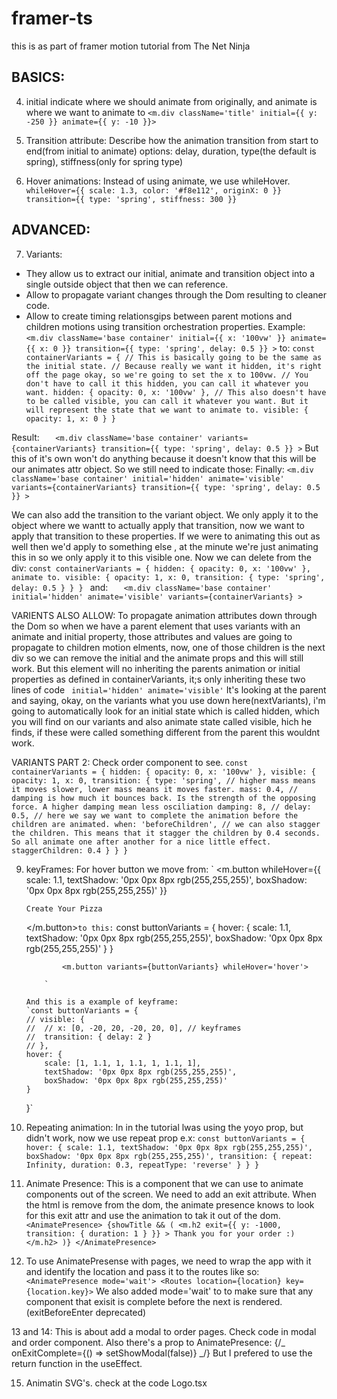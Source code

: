 # framer-ts

this is as part of framer motion tutorial from The Net Ninja

## BASICS:

4.  initial indicate where we should animate from originally, and animate is where we want to animate to
    `<m.div className='title' initial={{ y: -250 }} animate={{ y: -10 }}>`

5.  Transition attribute: Describe how the animation transition from start to end(from initial to animate)
    options: delay, duration, type(the default is spring), stiffness(only for spring type)

6.  Hover animations: Instead of using animate, we use whileHover.
    `whileHover={{
	scale: 1.3,
	color: '#f8e112',
	originX: 0
}}
transition={{
	type: 'spring',
	stiffness: 300
}}`

## ADVANCED:

7. Variants:

- They allow us to extract our initial, animate and transition object into a single outside object that then we can reference.
- Allow to propagate variant changes through the Dom resulting to cleaner code.
- Allow to create timing relationsgips between parent motions and children motions using transition orchestration properties.
  Example:
  `<m.div
			className='base container'
			initial={{ x: '100vw' }}
			animate={{ x: 0 }}
			transition={{ type: 'spring', delay: 0.5 }}
		>`
  to:
  `const containerVariants = {
	// This is basically going to be the same as the initial state.
	// Because really we want it hidden, it's right off the page okay, so we're going to set the x to 100vw.
	// You don't have to call it this hidden, you can call it whatever you want.
	hidden: {
		opacity: 0,
		x: '100vw'
	},
	// This also doesn't have to be called visible, you can call it whatever you want. But it will represent the state that we want to animate to.
	visible: {
		opacity: 1,
		x: 0
	}
}`

Result:
`	<m.div
			className='base container'
			variants={containerVariants}
			transition={{ type: 'spring', delay: 0.5 }}
		>`
But this of it's own won't do anything because it doesn't know that this will be our animates attr object.
So we still need to indicate those:
Finally:
`<m.div
			className='base container'
			initial='hidden'
			animate='visible'
			variants={containerVariants}
			transition={{ type: 'spring', delay: 0.5 }}
		>`

We can also add the transition to the variant object. We only apply it to the object where we wantt to actually apply that transition,
now we want to apply that transition to these properties.
If we were to animating this out as well then we'd apply to something else , at the minute we're just animating this in so we only apply it to this visible one. Now we can delete from the div:
`const containerVariants = {
	hidden: {
		opacity: 0,
		x: '100vw'
	},
animate to.
	visible: {
		opacity: 1,
		x: 0,
		transition: {
			type: 'spring',
			delay: 0.5
		}
	}
}
`
and:
`	<m.div
			className='base container'
			initial='hidden'
			animate='visible'
			variants={containerVariants}
		>`

VARIENTS ALSO ALLOW: To propagate animation attributes down through the Dom so when we have a parent element that uses variants with an animate and initial property, those attributes and values are going to propagate to children motion elments, now, one of those children is the next div so we can remove the initial and the animate props and this will still work.
But this element will no inheriting the parents animation or initial properties as defined in containerVariants, it;s only inheriting these two lines of code `	initial='hidden'
			animate='visible'`
It's looking at the parent and saying, okay, on the variants what you use down here(nextVariants), i'm going to automatically look for an initial state which is called hidden, which you will find on our variants and also animate state called visible, hich he finds, if these were called something different from the parent this wouldnt work.

VARIANTS PART 2: Check order component to see.
`const containerVariants = {
	hidden: {
		opacity: 0,
		x: '100vw'
	},
	visible: {
		opacity: 1,
		x: 0,
		transition: {
			type: 'spring',
			// higher mass means it moves slower, lower mass means it moves faster.
			mass: 0.4,
			// damping is how much it bounces back. Is the strength of the opposing force. A higher damping mean less osciliation
			damping: 8,
			// delay: 0.5,
			// here we say we want to complete the animation before the children are animated.
			when: 'beforeChildren',
			// we can also stagger the children. This means that it stagger the children by 0.4 seconds. So all animate one after another for a nice little effect.
			staggerChildren: 0.4
		}
	}
}`

9.  keyFrames:
    For hover button we move from:
    ` <m.button
    whileHover={{
    		scale: 1.1,
    		textShadow: '0px 0px 8px rgb(255,255,255)',
    		boxShadow: '0px 0px 8px rgb(255,255,255)'
    	}}

    >

        Create Your Pizza

    </m.button>`to this:`
    const buttonVariants = {
    hover: {
    scale: 1.1,
    textShadow: '0px 0px 8px rgb(255,255,255)',
    boxShadow: '0px 0px 8px rgb(255,255,255)'
    }
    }

                <m.button variants={buttonVariants} whileHover='hover'>

            `

        And this is a example of keyframe:
        `const buttonVariants = {
        // visible: {
        // 	// x: [0, -20, 20, -20, 20, 0], // keyframes
        // 	transition: { delay: 2 }
        // },
        hover: {
        	scale: [1, 1.1, 1, 1.1, 1, 1.1, 1],
        	textShadow: '0px 0px 8px rgb(255,255,255)',
        	boxShadow: '0px 0px 8px rgb(255,255,255)'
        }

    }`

10. Repeating animation: In in the tutorial lwas using the yoyo prop, but didn't work, now we use repeat prop e.x:
    `const buttonVariants = {
	hover: {
		scale: 1.1,
		textShadow: '0px 0px 8px rgb(255,255,255)',
		boxShadow: '0px 0px 8px rgb(255,255,255)',
		transition: {
			repeat: Infinity,
			duration: 0.3,
			repeatType: 'reverse'
		}
	}
}`

11. Animate Presence: This is a component that we can use to animate components out of the screen.
    We need to add an exit attribute. When the html is remove from the dom, the animate presence knows to look for this exit attr and use the animation to tak it out of the dom.
    `<AnimatePresence>
	{showTitle && (
		<m.h2
			exit={{
				y: -1000,
				transition: {
					duration: 1
				}
			}}
		>
			Thank you for your order :)
		</m.h2>
	)}
</AnimatePresence>`

12. To use AnimatePresense with pages, we need to wrap the app with it and identify the location and pass it to the routes like so:
    `		<AnimatePresence mode='wait'>
<Routes location={location} key={location.key}>`
    We also added mode='wait' to to make sure that any component that exisit is complete before the next is rendered. (exitBeforeEnter deprecated)

13 and 14: This is about add a modal to order pages. Check code in modal and order component.
Also there's a prop to AnimatePresence: {/_ onExitComplete={() => setShowModal(false)} _/}
But I prefered to use the return function in the useEffect.

15. Animatin SVG's.
    check at the code Logo.tsx
